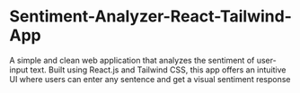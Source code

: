 # Sentiment-Analyzer-React-Tailwind-App
A simple and clean web application that analyzes the sentiment of user-input text. Built using React.js and Tailwind CSS, this app offers an intuitive UI where users can enter any sentence and get a visual sentiment response


